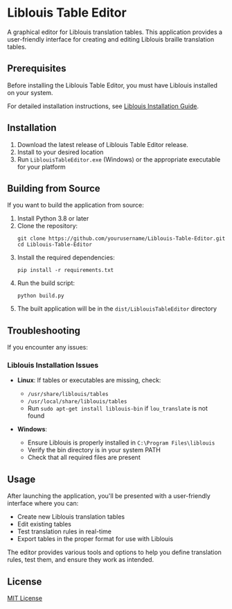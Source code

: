 # Liblouis Table Editor

A graphical editor for Liblouis translation tables. This application provides a user-friendly interface for creating and editing Liblouis braille translation tables.

## Prerequisites

Before installing the Liblouis Table Editor, you must have Liblouis installed on your system.

For detailed installation instructions, see [Liblouis Installation Guide](Prerequisite%20-%20Liblouis%20Installation%20Guide.md).

## Installation

1. Download the latest release of Liblouis Table Editor release.
2. Install to your desired location
3. Run `LiblouisTableEditor.exe` (Windows) or the appropriate executable for your platform

## Building from Source

If you want to build the application from source:

1. Install Python 3.8 or later
2. Clone the repository:
   ```
   git clone https://github.com/yourusername/Liblouis-Table-Editor.git
   cd Liblouis-Table-Editor
   ```
3. Install the required dependencies:
   ```
   pip install -r requirements.txt
   ```
4. Run the build script:
   ```
   python build.py
   ```
5. The built application will be in the `dist/LiblouisTableEditor` directory

## Troubleshooting

If you encounter any issues:

### Liblouis Installation Issues
- **Linux**: If tables or executables are missing, check:
  - `/usr/share/liblouis/tables`
  - `/usr/local/share/liblouis/tables`
  - Run `sudo apt-get install liblouis-bin` if `lou_translate` is not found

- **Windows**: 
  - Ensure Liblouis is properly installed in `C:\Program Files\liblouis`
  - Verify the bin directory is in your system PATH
  - Check that all required files are present

## Usage

After launching the application, you'll be presented with a user-friendly interface where you can:

- Create new Liblouis translation tables
- Edit existing tables
- Test translation rules in real-time
- Export tables in the proper format for use with Liblouis

The editor provides various tools and options to help you define translation rules, test them, and ensure they work as intended.

## License

[MIT License](LICENSE)
